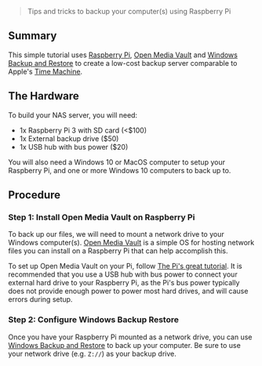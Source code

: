 > Tips and tricks to backup your computer(s) using Raspberry Pi

## Summary

This simple tutorial uses [Raspberry Pi][raspberrypi], [Open Media Vault][openmediavault] and [Windows Backup and Restore][windowsbackuprestore] to create a low-cost backup server comparable to Apple's [Time Machine][timemachine].

## The Hardware 

To build your NAS server, you will need:

- 1x Raspberry Pi 3 with SD card (<$100)
- 1x External backup drive ($50)
- 1x USB hub with bus power ($20)

You will also need a Windows 10 or MacOS computer to setup your Raspberry Pi, and one or more Windows 10 computers to back up to.

## Procedure

### Step 1: Install Open Media Vault on Raspberry Pi

To back up our files, we will need to mount a network drive to your Windows computer(s). [Open Media Vault][openmediavault] is a simple OS for hosting network files you can install on a Raspberry Pi that can help accomplish this.

To set up Open Media Vault on your Pi, follow [The Pi's great tutorial][the-pi-tutorial]. It is recommended that you use a USB hub with bus power to connect your external hard drive to your Raspberry Pi, as the Pi's bus power typically does not provide enough power to power most hard drives, and will cause errors during setup.

### Step 2: Configure Windows Backup Restore

Once you have your Raspberry Pi mounted as a network drive, you can use [Windows Backup and Restore][windowsbackuprestore] to back up your computer. Be sure to use your network drive (e.g. `Z://`) as your backup drive.

[raspberrypi]: https://www.raspberrypi.org/
[openmediavault]: https://www.openmediavault.org/
[windowsbackuprestore]: https://support.microsoft.com/en-ca/help/17127/windows-back-up-restore
[timemachine]: https://www.apple.com/ca/airport-time-capsule/
[the-pi-tutorial]: https://thepi.io/how-to-use-your-raspberry-pi-as-a-nas-box/
